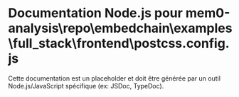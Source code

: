 # Documentation Node.js pour mem0-analysis\repo\embedchain\examples\full_stack\frontend\postcss.config.js

Cette documentation est un placeholder et doit être générée par un outil Node.js/JavaScript spécifique (ex: JSDoc, TypeDoc).
